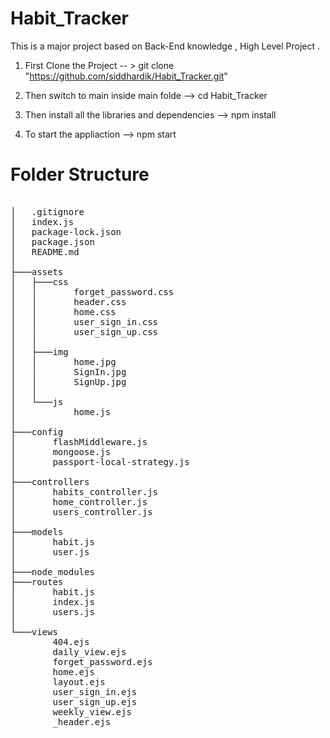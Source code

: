 # Habit_Tracker
This is a major project based on Back-End knowledge , High Level Project .

01. First Clone the Project  -- > git clone "https://github.com/siddhardik/Habit_Tracker.git"


02. Then switch to main inside main folde  --> cd Habit_Tracker

03. Then install all the libraries and  dependencies  --> npm install


04. To start the appliaction  --> npm start



# Folder Structure 

<pre>

│   .gitignore
│   index.js
│   package-lock.json
│   package.json
│   README.md
│
├───assets
│   ├───css
│   │       forget_password.css
│   │       header.css
│   │       home.css
│   │       user_sign_in.css
│   │       user_sign_up.css
│   │
│   ├───img
│   │       home.jpg
│   │       SignIn.jpg
│   │       SignUp.jpg
│   │
│   └───js
│           home.js
│
├───config
│       flashMiddleware.js
│       mongoose.js
│       passport-local-strategy.js
│
├───controllers
│       habits_controller.js
│       home_controller.js
│       users_controller.js
│
├───models
│       habit.js
│       user.js
│
├───node_modules
├───routes
│       habit.js
│       index.js
│       users.js
│
└───views
        404.ejs
        daily_view.ejs
        forget_password.ejs
        home.ejs
        layout.ejs
        user_sign_in.ejs
        user_sign_up.ejs
        weekly_view.ejs
        _header.ejs

</pre>







